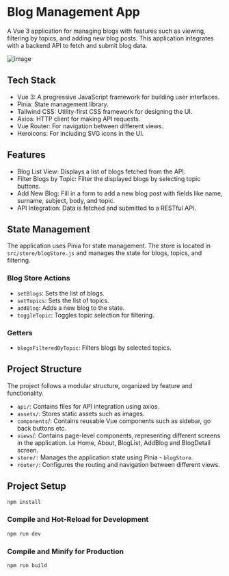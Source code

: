 # Blog Management App

A Vue 3 application for managing blogs with features such as viewing, filtering by topics, and adding new blog posts. This application integrates with a backend API to fetch and submit blog data.

![image](https://github.com/user-attachments/assets/369a68f8-b3ea-4a43-90db-9e0642cfff29)


## Tech Stack
- Vue 3: A progressive JavaScript framework for building user interfaces.
- Pinia: State management library.
- Tailwind CSS: Utility-first CSS framework for designing the UI.
- Axios: HTTP client for making API requests.
- Vue Router: For navigation between different views.
- Heroicons: For including SVG icons in the UI.
  
## Features
- Blog List View: Displays a list of blogs fetched from the API.
- Filter Blogs by Topic: Filter the displayed blogs by selecting topic buttons.
- Add New Blog: Fill in a form to add a new blog post with fields like name, surname, subject, body, and topic.
- API Integration: Data is fetched and submitted to a RESTful API.

## State Management
The application uses Pinia for state management. The store is located in ``src/store/blogStore.js`` and manages the state for blogs, topics, and filtering.

### Blog Store Actions
- ``setBlogs``: Sets the list of blogs.
- ``setTopics``: Sets the list of topics.
- ``addBlog``: Adds a new blog to the state.
- ``toggleTopic``: Toggles topic selection for filtering.
### Getters
- ``blogsFilteredByTopic``: Filters blogs by selected topics.

## Project Structure
The project follows a modular structure, organized by feature and functionality.

- ``api/``: Contains files for API integration using axios.
- ``assets/``: Stores static assets such as images.
- ``components``/: Contains reusable Vue components such as sidebar, go back buttons etc.
- ``views``/: Contains page-level components, representing different screens in the application. i.e   Home, About, BlogList, AddBlog and BlogDetail screen.
- ``store/:`` Manages the application state using Pinia - ``blogStore``.
- ``router/``: Configures the routing and navigation between different views.
  
## Project Setup

```sh
npm install
```

### Compile and Hot-Reload for Development

```sh
npm run dev
```

### Compile and Minify for Production

```sh
npm run build
```
